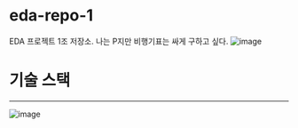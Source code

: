 # eda-repo-1
EDA 프로젝트 1조 저장소. 나는 P지만 비행기표는 싸게 구하고 싶다. 
![image](https://github.com/addinedu-ros-4th/eda-repo-1/assets/137265648/eb2acce1-c894-4251-82f4-813751fb2805)

# 기술 스택
---
![image](https://github.com/dyjung-dev/remote_project/assets/137265648/0902619b-7cdb-40a7-a918-09b06be7b626)

